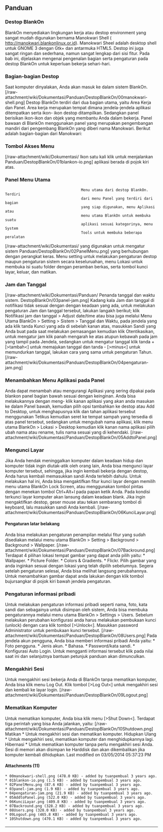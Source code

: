 ## Panduan

### Destop BlankOn

BlankOn menyediakan lingkungan kerja atau destop environment yang sangat mudah
digunakan bernama Manokwari Shell (​http://manokwari.blankonlinux.or.id).
Manokwari Sheel adalah desktop shell untuk GNOME 3 dengan Gtk+ dan antarmuka
HTML5. Destop ini juga sangat ringan dan sederhana, namun sangat lengkap dari
sisi fitur. Pada bab ini, dijelaskan mengenai pengenalan bagian serta
pengaturan pada destop BlankOn untuk keperluan bekerja sehari-hari.
### Bagian-bagian Destop
Saat komputer dinyalakan, Anda akan masuk ke dalam sistem BlankOn.
[/raw-attachment/wiki/Dokumentasi/Panduan/DestopBlankOn/00manokwari-shell.png]
Destop BlankOn terdiri dari dua bagian utama, yaitu Area Kerja dan Panel. Area
kerja merupakan tempat dimana jendela-jendela aplikasi ditempatkan serta ikon-
ikon destop ditampilkan. Sedangkan panel berisikan ikon-ikon dan objek yang
membantu Anda dalam bekerja. Panel bawaan di BlankOn menggunakan panel yang
merupakan pengembangan mandiri dari pengembang BlankOn yang diberi nama
Manokwari. Berikut adalah bagian-bagian dari Manokwari:
### Tombol Akses Menu
[/raw-attachment/wiki/Dokumentasi/      Ikon satu kali klik untuk menjalankan
Panduan/DestopBlankOn/01blankon-io.png] aplikasi berada di pojok kiri atas.
### Panel Menu Utama
                                       Menu utama dari destop BlankOn. Terdiri
                                       dari menu Panel yang terdiri dari bagian
                                       yang siap digunakan, menu Aplikasi atau
                                       menu utama BlankOn untuk membuka suatu
                                       aplikasi sesuai kategorinya, menu System
                                       Tools untuk membuka beberapa peralatan
[/raw-attachment/wiki/Dokumentasi/     yang digunakan untuk mengatur sistem
Panduan/DestopBlankOn/02PanelMenu.png] yang berhubungan dengan perangkat keras.
                                       Menu setting untuk melakukan pengaturan
                                       destop maupun pengaturan sistem secara
                                       keseluruahan, menu Lokasi untuk membuka
                                       isi suatu folder dengan peramban berkas,
                                       serta tombol kunci layar, keluar, dan
                                       matikan.
### Jam dan Tanggal
[/raw-attachment/wiki/Dokumentasi/Panduan/ Penanda tanggal dan waktu sistem.
DestopBlankOn/03panel-jam.png]
Kadang kala Jam dan tanggal di notifikasi tidak sesuai dengan dengan keadaan
yang ada, untuk melakukan pengaturan Jam dan tanggal tersebut, lakukan langakh
berikut; klik Notifikasi jam dan tanggal > Adjust date/time atau bisa juga
melalui Menu Utama BlankOn > Setting > Sistem > Tanggal dan Waktu, pada jendela
yang ada klik tanda Kunci yang ada di sebelah kanan atas, masukkan Sandi yang
Anda buat pada saat melakukan pemasangan kemudian klik Otentikasikan, untuk
mengatur jam klik panah mengarah ke atas atupun kebawah pada jam yang tampil
pada Jendela, sedangkan untuk mengatur tanggal klik tanda + [>tambah<] untuk
memajukan tanggal dan tanda - [>minus<] untuk memundurkan tanggal, lakukan cara
yang sama untuk pengaturan Tahun.
[/raw-attachment/wiki/Dokumentasi/Panduan/DestopBlankOn/04pengaturan-jam.png]
### Menambahkan Menu Aplikasi pada Panel
Anda dapat menambah atau mengurangi Aplikasi yang sering dipakai pada blankon
panel bagian bawah sesuai dengan keinginan. Anda bisa melakukannya dengan meng-
klik kanan aplikasi yang akan anda masukan ke dalam Panel bawah, kemudian pilih
opsi tambahkan ke destop atau Add to Desktop, untuk menghapusnya klik dan tahan
aplikasi tersebut menggunakan Tetikus kemudian seret ke tempat sampah yang
tersedia di atas panel tersebut, sedangkan untuk mengubah nama aplikasi, klik
menu utama BlankOn > Lokasi > Desktop kemudian klik kanan nama aplikasi pilih
ubah nama atau rename, tulis nama sesuai yang di kehendaki.
[/raw-attachment/wiki/Dokumentasi/Panduan/DestopBlankOn/05AddtoPanel.png]
### Mengunci Layar
Jika Anda hendak meninggalkan komputer dalam keadaan hidup dan komputer tidak
ingin diutak-atik oleh orang lain, Anda bisa mengunci layar komputer tersebut,
sehingga, jika ingin kembali bekerja dengan destop, Anda harus kembali
memasukkan sandi Anda terlebih dahulu.
Untuk melakukan hal ini, Anda bisa mengaktifkan fitur kunci layar dengan
memilih menu utama BlankOn Lock Screen, atau menggunakan tombol pintas dengan
menekan tombol Ctrl+Alt+l pada papan ketik Anda.
Pada kondisi terkunci layar komputer akan lansung dalam keadaan blank. Jika
ingin mengaktifkan destop, geser mouse atau tekan sembarang tombol di keyboard,
lalu masukkan sandi Anda kembali.
[/raw-attachment/wiki/Dokumentasi/Panduan/DestopBlankOn/06KunciLayar.png]
#### Pengaturan latar belakang
Anda bisa melakukan pengaturan penampilan melalui fitur yang sudah disediakan
melalui menu utama BlankOn > Setting > Background > Background > Wallpaper.
[/raw-attachment/wiki/Dokumentasi/Panduan/DestopBlankOn/07Backround.png]
Terdapat 4 pilihan lokasi tempat gambar yang dapat anda pilih yaitu:
    * Wallpaper.
    * Picture Folder.
    * Colors & Gradients.
    * Flickr.
Pilih gambar yang anda inginkan sesuai dengan lokasi yang telah dipilih
sebelumnya. Segera setelah pengaturan selesai, Anda bisa melihat langsung
perubahannya.
Untuk menambahkan gambar dapat anda lakukan dengan klik tombol bujursangkar di
pojok kiri bawah jendela pengaturan.
### Pengaturan informasi pribadi
Untuk melakukan pengaturan informasi pribadi seperti nama, foto, kata sandi dan
sebagainya untuk disimpan oleh sistem, Anda bisa membuka pengaturannya melalui
menu utama BlankOn > Settings > Users. Sebelum melakukan perubahan konfigurasi
anda harus melakukan pembukaan kunci (unlock) dengan cara klik tombol
[>Unlock<]. Masukkan password Administrator untuk pembukaan kunci tersebut.
[/raw-attachment/wiki/Dokumentasi/Panduan/DestopBlankOn/08Users.png]
Pada jendela akun pengguna, Anda bisa memberi informasi pribadi Anda yaitu:
    * Foto pengguna.
    * Jenis akun.
    * Bahasa.
    * Password/kata sandi.
    * Konfigurasi Auto Login.
Untuk mengganti informasi tersebut klik pada nilai saat ini dan selanjutnya
bantuan petunjuk panduan akan dimunculkan.
### Mengakhiri Sesi
Untuk mengakhiri sesi bekerja Anda di BlankOn tanpa mematikan komputer, Anda
bisa klik menu Log Out. Klik tombol [>Log Out<] untuk mengakhiri sesi dan
kembali ke layar login.
[/raw-attachment/wiki/Dokumentasi/Panduan/DestopBlankOn/09Logout.png]
### Mematikan Komputer
Untuk mematikan komputer, Anda bisa klik menu [>Shut Down<]. Terdapat tiga
perintah yang bisa Anda jalankan, yaitu:
[/raw-attachment/wiki/Dokumentasi/Panduan/DestopBlankOn/10Shutdown.png]
Matikan
    * Untuk mengakhiri sesi dan mematikan komputer.
Hidupkan Ulang
    * Untuk mengakhiri sesi, mematikan komputer dan menghidupkannya lagi.
Hibernasi
    * Untuk mematikan komputer tanpa perlu mengakhiri sesi Anda. Sesi di memori
      akan disimpan ke Harddisk dan akan dikembalikan jika komputer kembali
      dihidupkan.
Last modified on 03/05/2014 05:37:23 PM
#### Attachments (11)
    * 00manokwari-shell.png​ (478.0 KB) - added by tuanpembual 3 years ago.
    * 01blankon-io.png​ (1.5 KB) - added by tuanpembual 3 years ago.
    * 02PanelMenu.png​ (87.6 KB) - added by tuanpembual 3 years ago.
    * 03panel-jam.png​ (1.9 KB) - added by tuanpembual 3 years ago.
    * 04pengaturan-jam.png​ (21.9 KB) - added by tuanpembual 3 years ago.
    * 05AddtoPanel.png​ (522.0 KB) - added by tuanpembual 3 years ago.
    * 06KunciLayar.png​ (409.8 KB) - added by tuanpembual 3 years ago.
    * 07Backround.png​ (328.2 KB) - added by tuanpembual 3 years ago.
    * 08Users.png​ (328.0 KB) - added by tuanpembual 3 years ago.
    * 09Logout.png​ (465.8 KB) - added by tuanpembual 3 years ago.
    * 10Shutdown.png​ (470.1 KB) - added by tuanpembual 3 years ago.
#### 
    
 
 
 
 
 
---
 
